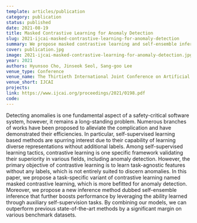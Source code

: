 ```yaml
---
template: articles/publication
category: publication
status: published
date: 2021-08-19
title: Masked Contrastive Learning for Anomaly Detection
slug: 2021-ijcai-masked-contrastive-learning-for-anomaly-detection
summary: We propose masked contrastive learning and self-ensemble inference, two task-specific self-supervised methods tailored for anomaly detection, that significantly outperform prior state-of-the-art on benchmark datasets.
cover: publication.jpg
image: 2021-ijcai-masked-contrastive-learning-for-anomaly-detection.jpg
year: 2021
authors: Hyunsoo Cho, Jinseok Seol, Sang-goo Lee
venue_type: Conference
venue_name: The Thirtieth International Joint Conference on Artificial Intelligence
venue_short: IJCAI
projects:
link: https://www.ijcai.org/proceedings/2021/0198.pdf
code:
---
```


Detecting anomalies is one fundamental aspect of a safety-critical software system, however, it remains a long-standing problem. Numerous branches of works have been proposed to alleviate the complication and have demonstrated their efficiencies. In particular, self-supervised learning based methods are spurring interest due to their capability of learning diverse representations without additional labels. Among self-supervised learning tactics, contrastive learning is one specific framework validating their superiority in various fields, including anomaly detection. However, the primary objective of contrastive learning is to learn task-agnostic features without any labels, which is not entirely suited to discern anomalies. In this paper, we propose a task-specific variant of contrastive learning named masked contrastive learning, which is more befitted for anomaly detection. Moreover, we propose a new inference method dubbed self-ensemble inference that further boosts performance by leveraging the ability learned through auxiliary self-supervision tasks. By combining our models, we can outperform previous state-of-the-art methods by a significant margin on various benchmark datasets.
